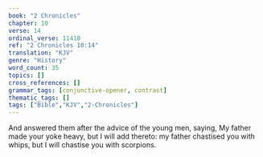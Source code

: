 ```yaml
---
book: "2 Chronicles"
chapter: 10
verse: 14
ordinal_verse: 11410
ref: "2 Chronicles 10:14"
translation: "KJV"
genre: "History"
word_count: 35
topics: []
cross_references: []
grammar_tags: [conjunctive-opener, contrast]
thematic_tags: []
tags: ["Bible","KJV","2-Chronicles"]
---
```

And answered them after the advice of the young men, saying, My father made your yoke heavy, but I will add thereto: my father chastised you with whips, but I will chastise you with scorpions.
